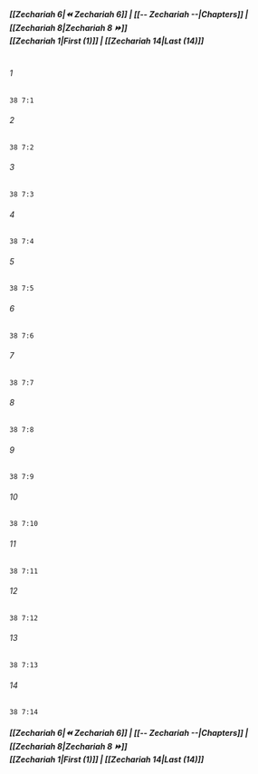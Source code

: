 
##### **[[Zechariah 6|⏪ Zechariah 6]] | [[-- Zechariah --|Chapters]] | [[Zechariah 8|Zechariah 8 ⏩]]**<br>**[[Zechariah 1|First (1)]] | [[Zechariah 14|Last (14)]]**<br><br>

###### 1
``` verse
38 7:1
```
###### 2
``` verse
38 7:2
```
###### 3
``` verse
38 7:3
```
###### 4
``` verse
38 7:4
```
###### 5
``` verse
38 7:5
```
###### 6
``` verse
38 7:6
```
###### 7
``` verse
38 7:7
```
###### 8
``` verse
38 7:8
```
###### 9
``` verse
38 7:9
```
###### 10
``` verse
38 7:10
```
###### 11
``` verse
38 7:11
```
###### 12
``` verse
38 7:12
```
###### 13
``` verse
38 7:13
```
###### 14
``` verse
38 7:14
```

##### **[[Zechariah 6|⏪ Zechariah 6]] | [[-- Zechariah --|Chapters]] | [[Zechariah 8|Zechariah 8 ⏩]]**<br>**[[Zechariah 1|First (1)]] | [[Zechariah 14|Last (14)]]**
